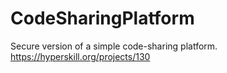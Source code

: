 # CodeSharingPlatform
Secure version of a simple code-sharing platform.  https://hyperskill.org/projects/130
